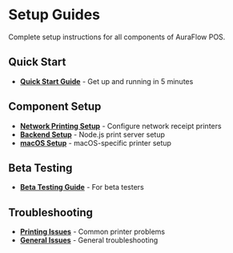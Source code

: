 # Setup Guides

Complete setup instructions for all components of AuraFlow POS.

## Quick Start

- **[Quick Start Guide](../../QUICK_START.md)** - Get up and running in 5 minutes

## Component Setup

- **[Network Printing Setup](./network-printing.md)** - Configure network receipt printers
- **[Backend Setup](../../backend/README.md)** - Node.js print server setup
- **[macOS Setup](../../backend/MACOS_SETUP.md)** - macOS-specific printer setup

## Beta Testing

- **[Beta Testing Guide](./beta-testing.md)** - For beta testers

## Troubleshooting

- **[Printing Issues](./troubleshooting-printing.md)** - Common printer problems
- **[General Issues](./troubleshooting-general.md)** - General troubleshooting
